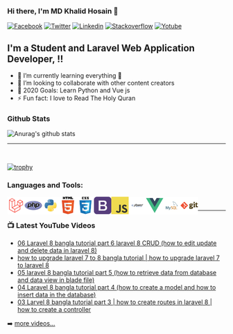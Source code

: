 ### Hi there, I'm MD Khalid Hosain  👋

[![Facebook](https://img.shields.io/badge/facebook-%231877F2.svg?&style=for-the-badge&logo=facebook&logoColor=white)](https://www.facebook.com/KhalidAhmedEvan/)
[![Twitter](https://img.shields.io/badge/twitter-%231DA1F2.svg?&style=for-the-badge&logo=twitter&logoColor=white)](https://twitter.com/MD_Khalid_)
[![Linkedin](https://img.shields.io/badge/linkedin-%230077B5.svg?&style=for-the-badge&logo=linkedin&logoColor=white)](https://www.linkedin.com/in/md-khalid-hosain-150a75168/)
[![Stackoverflow](https://img.shields.io/badge/stack%20overflow-FE7A16?logo=stack-overflow&logoColor=white&style=for-the-badge)](https://stackoverflow.com/users/11679941/md-khalid-hosain?tab=profile)
[![Yotube](https://img.shields.io/badge/youtube-%23FF0000.svg?&style=for-the-badge&logo=youtube&logoColor=white)](https://www.youtube.com/channel/UCv6U4ZX-LF6hxCjpCeJCGTA/videos?view_as=subscriber)



## I'm a Student and Laravel Web Application Developer, !!

- 🌱 I’m currently learning everything 🤣
- 👯 I’m looking to collaborate with other content creators
- 🥅 2020 Goals: Learn Python and Vue js 
- ⚡ Fun fact: I love to Read The Holy Quran

### Github Stats 
![Anurag's github stats](https://github-readme-stats.vercel.app/api?username=MD-Khalid-Hosain&show_icons=true&theme=dark)

---
<br />


[![trophy](https://github-profile-trophy.vercel.app/?username=MD-Khalid-Hosain)](https://github.com/ryo-ma/github-profile-trophy)


### Languages and Tools:

<img align="left" alt="Laravel" width="40px" src="https://raw.githubusercontent.com/github/explore/56a826d05cf762b2b50ecbe7d492a839b04f3fbf/topics/laravel/laravel.png" />
<img align="left" alt="PHP" width="40px" src="https://raw.githubusercontent.com/github/explore/ccc16358ac4530c6a69b1b80c7223cd2744dea83/topics/php/php.png" />
<img align="left" alt="python" width="40px" src="https://raw.githubusercontent.com/github/explore/80688e429a7d4ef2fca1e82350fe8e3517d3494d/topics/python/python.png" />
<img align="left" alt="html" width="40px" src="https://raw.githubusercontent.com/github/explore/80688e429a7d4ef2fca1e82350fe8e3517d3494d/topics/html/html.png" />
<img align="left" alt="css" width="40px" src="https://raw.githubusercontent.com/github/explore/80688e429a7d4ef2fca1e82350fe8e3517d3494d/topics/css/css.png" />
<img align="left" alt="bootstrap" width="40px" src="https://raw.githubusercontent.com/github/explore/80688e429a7d4ef2fca1e82350fe8e3517d3494d/topics/bootstrap/bootstrap.png" />
<img align="left" alt="javaScript" width="40px" src="https://raw.githubusercontent.com/github/explore/80688e429a7d4ef2fca1e82350fe8e3517d3494d/topics/javascript/javascript.png" />
<img align="left" alt="jquery" width="40px" src="https://raw.githubusercontent.com/github/explore/80688e429a7d4ef2fca1e82350fe8e3517d3494d/topics/jquery/jquery.png" />
<img align="left" alt="vue js" width="40px" src="https://raw.githubusercontent.com/github/explore/80688e429a7d4ef2fca1e82350fe8e3517d3494d/topics/vue/vue.png" />
<img align="left" alt="mysql" width="40px" src="https://raw.githubusercontent.com/github/explore/80688e429a7d4ef2fca1e82350fe8e3517d3494d/topics/mysql/mysql.png" />
<img align="left" alt="git" width="40px" src="https://raw.githubusercontent.com/github/explore/80688e429a7d4ef2fca1e82350fe8e3517d3494d/topics/git/git.png" />


<br />

---

### 📺 Latest YouTube Videos

<!-- YOUTUBE:START -->
- [06 Laravel 8 bangla tutorial part 6 laravel 8 CRUD (how to edit update and delete data in laravel 8)](https://www.youtube.com/watch?v=ze4BtSPE0sU)
- [how to upgrade laravel 7 to 8 bangla tutorial | how to upgrade laravel 7 to laravel 8](https://www.youtube.com/watch?v=28sqDJNWSik)
- [05 laravel 8 bangla tutorial part 5 (how to retrieve data from database and data view in blade file)](https://www.youtube.com/watch?v=Kjg32isIa0A)
- [04 Laravel 8 bangla tutorial part 4 (how to create a model and how to insert data in the database)](https://www.youtube.com/watch?v=BdANEGEOVHM)
- [03 Larvel 8 bangla tutorial part 3 | how to create routes in laravel 8 | how to create a controller](https://www.youtube.com/watch?v=If1u7TXrh6s)
<!-- YOUTUBE:END -->

➡️ [more videos...](https://www.youtube.com/channel/UCv6U4ZX-LF6hxCjpCeJCGTA/videos?view_as=subscriber)


[facebook]: https://www.facebook.com/KhalidAhmedEvan/
[twitter]: https://twitter.com/MD_Khalid_
[youtube]: https://www.youtube.com/channel/UCv6U4ZX-LF6hxCjpCeJCGTA/videos?view_as=subscriber
[linkedin]: linkedin.com/in/md-khalid-hosain-150a75168
[webdevplaylist]: https://www.youtube.com/channel/UCv6U4ZX-LF6hxCjpCeJCGTA/videos?view_as=subscriber
